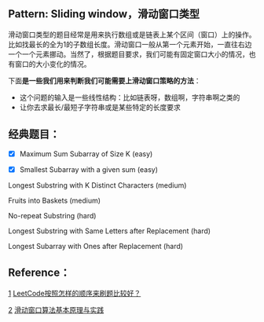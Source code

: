 ## Pattern: Sliding window，**滑动窗口类型**

滑动窗口类型的题目经常是用来执行数组或是链表上某个区间（窗口）上的操作。比如找最长的全为1的子数组长度。滑动窗口一般从第一个元素开始，一直往右边一个一个元素挪动。当然了，根据题目要求，我们可能有固定窗口大小的情况，也有窗口的大小变化的情况。

下面**是一些我们用来判断我们可能需要上滑动窗口策略的方法**：

- 这个问题的输入是一些线性结构：比如链表呀，数组啊，字符串啊之类的
- 让你去求最长/最短子字符串或是某些特定的长度要求

## **经典题目：**

- [x] Maximum Sum Subarray of Size K (easy)

- [x] Smallest Subarray with a given sum (easy)

Longest Substring with K Distinct Characters (medium)

Fruits into Baskets (medium)

No-repeat Substring (hard)

Longest Substring with Same Letters after Replacement (hard)

Longest Subarray with Ones after Replacement (hard)

## Reference：

[1](https://www.zhihu.com/question/36738189) [LeetCode按照怎样的顺序来刷题比较好？](https://www.zhihu.com/question/36738189)

[2](https://www.cnblogs.com/huansky/p/13488234.html) [滑动窗口算法基本原理与实践](https://www.cnblogs.com/huansky/p/13488234.html)